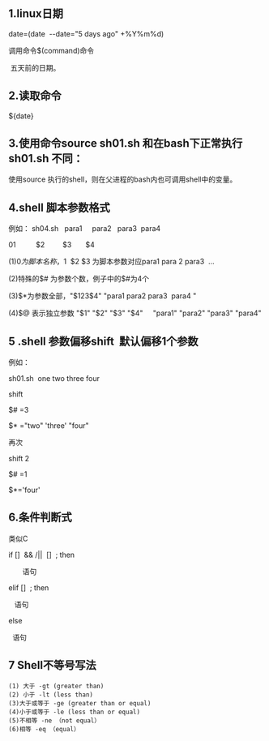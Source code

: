 ## 1.linux日期

date=(date  --date="5 days ago" +%Y%m%d)

调用命令$(command)命令

 五天前的日期。

## 2.读取命令

${date}

##  3.使用命令source sh01.sh 和在bash下正常执行sh01.sh 不同：

使用source 执行的shell，则在父进程的bash内也可调用shell中的变量。

## 4.shell 脚本参数格式

例如：
sh04.sh   para1     para2   para3  para4

$0            $1          $2         $3       $4

(1)$0为脚本名称，$1  $2 $3 为脚本参数对应para1 para 2 para3  ...

(2)特殊的$# 为参数个数，例子中的$#为4个

(3)$*为参数全部，"$1$2$3$4" "para1 para2 para3  para4 "

(4)$@ 表示独立参数 "$1" "$2" "$3" "$4"     "para1" "para2" "para3" "para4"

## 5 .shell 参数偏移shift  默认偏移1个参数

例如：

sh01.sh  one two three four

shift 

$# =3

$* ="two" 'three' "four"

再次

shift 2

$# =1

$*='four'

## 6.条件判断式 

类似C 

if []  && /||  []  ; then

       语句

elif []  ; then 

   语句

else 

  语句
## 7  Shell不等号写法
    (1) 大于 -gt (greater than)
    (2) 小于 -lt (less than)
    (3)大于或等于 -ge (greater than or equal)
    (4)小于或等于 -le (less than or equal)
    (5)不相等 -ne （not equal）
    (6)相等 -eq （equal）




